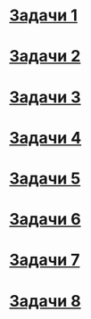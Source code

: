# [Задачи 1](./01_fun_01.md)
# [Задачи 2](./01_fun_02.md)
# [Задачи 3](./01_fun_03.md)
# [Задачи 4](./02_graphics2d.md)
# [Задачи 5](./03_graphics3d.md)
# [Задачи 6](./04_handle_graphics.md)
# [Задачи 7](./05_uitools.md)
# [Задачи 8](./06_polynomials.md)
